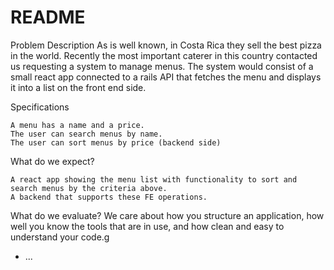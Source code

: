# README

Problem Description
As is well known, in Costa Rica they sell the best pizza in the world. Recently the most important caterer in this country contacted us requesting a system to manage menus. The system would consist of a small react app connected to a rails API that fetches the menu and displays it into a list on the front end side.

Specifications

    A menu has a name and a price.
    The user can search menus by name.
    The user can sort menus by price (backend side)


What do we expect?

    A react app showing the menu list with functionality to sort and search menus by the criteria above.
    A backend that supports these FE operations.


What do we evaluate?
We care about how you structure an application, how well you know the tools that are in use, and how clean and easy to understand your code.g

* ...